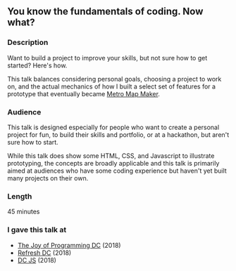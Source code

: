 ## You know the fundamentals of coding. Now what?

### Description

Want to build a project to improve your skills, but not sure how to get started? Here's how.

This talk balances considering personal goals, choosing a project to work on, and the actual mechanics of how I built a select set of features for a prototype that eventually became [Metro Map Maker](https://metromapmaker.com).

### Audience

This talk is designed especially for people who want to create a personal project for fun, to build their skills and portfolio, or at a hackathon, but aren't sure how to start.

While this talk does show some HTML, CSS, and Javascript to illustrate prototyping, the concepts are broadly applicable and this talk is primarily aimed at audiences who have some coding experience but haven't yet built many projects on their own.

### Length

45 minutes

### I gave this talk at
* [The Joy of Programming DC](https://www.meetup.com/Joy-of-Programming-DC/) (2018)
* [Refresh DC](https://refresh-dc.org/) (2018)
* [DC JS](https://www.meetup.com/DC-JavaScript/) (2018)
